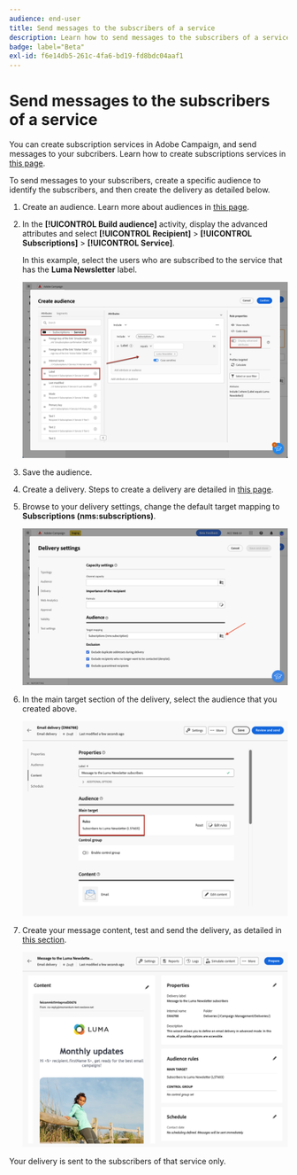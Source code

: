```yaml
---
audience: end-user
title: Send messages to the subscribers of a service
description: Learn how to send messages to the subscribers of a service
badge: label="Beta"
exl-id: f6e14db5-261c-4fa6-bd19-fd8bdc04aaf1
---
```

# Send messages to the subscribers of a service

You can create subscription services in Adobe Campaign, and send messages to your subcribers. Learn how to create subscriptions services in [this page](../audience//manage-services.md#create-service). 

To send messages to your subscribers, create a specific audience to identify the subscribers, and then create the delivery as detailed below. 

1. Create an audience. Learn more about audiences in [this page](../audience/create-audience.md).

1. In the **[!UICONTROL Build audience]** activity, display the advanced attributes and select **[!UICONTROL Recipient]** > **[!UICONTROL Subscriptions]** > **[!UICONTROL Service]**.
    
    In this example, select the users who are subscribed to the service that has the **Luma Newsletter** label.

    ![](assets/service-audience-subscribers.png)

1. Save the audience.
1. Create a delivery. Steps to create a delivery are detailed in [this page](../msg/gs-messages.md#create-delivery).
1. Browse to your delivery settings, change the default target mapping to **Subscriptions (nms:subscriptions)**.

    ![](assets/service-delivery-change-mapping.png)

1. In the main target section of the delivery, select the audience that you created above.

    ![](assets/service-delivery-targeting-subscribers.png)

1. Create your message content, test and send the delivery, as detailed in [this section](../preview-test/preview-test.md).

    ![](assets/service-delivery-ready.png)

Your delivery is sent to the subscribers of that service only.

